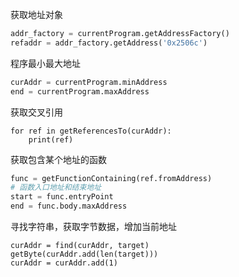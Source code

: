 
获取地址对象
```python
addr_factory = currentProgram.getAddressFactory()
refaddr = addr_factory.getAddress('0x2506c')
```
程序最小最大地址
```python
curAddr = currentProgram.minAddress
end = currentProgram.maxAddress
```

获取交叉引用
```
for ref in getReferencesTo(curAddr):
	print(ref)
```

获取包含某个地址的函数
```python
func = getFunctionContaining(ref.fromAddress)
# 函数入口地址和结束地址
start = func.entryPoint
end = func.body.maxAddress
```



寻找字符串，获取字节数据，增加当前地址
```
curAddr = find(curAddr, target)
getByte(curAddr.add(len(target)))
curAddr = curAddr.add(1)
```